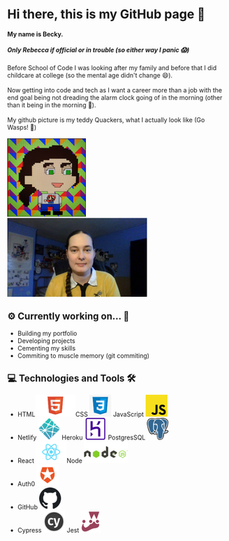 # Hi there, this is my GitHub page 👋

#### My name is Becky.

##### Only Rebecca if official or in trouble (so either way I panic 😱)

Before School of Code I was looking after my family and before that I did childcare at college (so the mental age didn't change 😄).
<br></br>
Now getting into code and tech as I want a career more than a job with the end goal being not dreading the alarm clock going of in the morning (other than it being in the morning 🥱).
<br></br>
My github picture is my teddy Quackers, what I actually look like (Go Wasps! 🐝)
<br></br>
<img src = "./images/Capture.PNG" width = "180px" height = "auto" />&nbsp; &nbsp;<img src = "./images/Becky Jones SoC Head shot photo.jpg" width = "auto" height = "180px"/>

## ⚙️ Currently working on... 👷

<ul>
<li>Building my portfolio</li>
<li>Developing projects</li>
<li>Cementing my skills</li>
<li>Commiting to muscle memory (git commiting)</li>
</ul>

## 💻 Technologies and Tools 🛠️

<ul>
<li>HTML<img src = "./images/tech_taught_html5.png" width = "auto" height = "50px"/>CSS <img src= "./images/kisspng-css3-cascading-style-sheets-computer-icons-html-emblem-5ac245f0d27847.8044648115226813288621.jpg" width = "auto" height = "50px" /> JavaScript <img src="./images/1024px-Unofficial_JavaScript_logo_2.svg.png" width = "auto" height = "50px" /></li>
<li>Netlify <img src = "./images/logomark.png" width = "auto" height = "50px"/> Heroku <img src ="./images/download.png" width = "auto" height = "50px"/> PostgresSQL <img src = "./images/1200px-Postgresql_elephant.svg.png" width = "auto" height = "50px"/></li>
<li>React <img src = "./images/1280px-React-icon.svg.png" width = "auto" height = "50px"/>Node <img src ="./images/node-js-736399_960_720.png" width = "auto" height = "50px"/></li>
<li>Auth0 <img src = "./images/download (1).png " width = "auto" height = "50px"/></li>
<li>GitHub <img src = "./images/Octicons-mark-github.svg" width = "auto" height = "50px"/></li>
<li>Cypress <img src = "./images/q1cwqhahz7jbtfzalznd.png" width = "auto" height = "50px"/> Jest <img src = "./images/download (2).png" width = "auto" height = "50px"/> </li>
</ul>
<!--
**Beckster6211/Beckster6211** is a ✨ _special_ ✨ repository because its `README.md` (this file) appears on your GitHub profile.

Here are some ideas to get you started:

- 🔭 I’m currently working on ...
- 🌱 I’m currently learning ...
- 👯 I’m looking to collaborate on ...
- 🤔 I’m looking for help with ...
- 💬 Ask me about ...
- 📫 How to reach me: ...
- 😄 Pronouns: ...
- ⚡ Fun fact: ...
  -->
